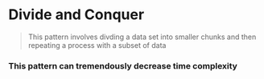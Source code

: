 # Divide and Conquer

> This pattern involves divding a data set
> into smaller chunks and then repeating a
> process with a subset of data

### This pattern can tremendously decrease time complexity
